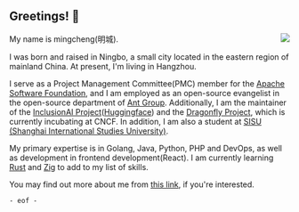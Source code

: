 ## Greetings! 👋

<img align="right" src="https://github-readme-stats.vercel.app/api/top-langs?username=mingcheng&hide_border=true&no-bg=true&layout=pie&theme=&langs_count=6" />

<!--
<img align="right" src="https://github-readme-stats.vercel.app/api?username=mingcheng&show_icons=true&hide_border=true&theme=&no-frame=true&hide_title=true"  />
-->

My name is mingcheng(明城). 

I was born and raised in Ningbo, a small city located in the eastern region of mainland China. At present, I'm living in Hangzhou.

I serve as a Project Management Committee(PMC) member for the [Apache Software Foundation](https://apache.org/), and I am employed as an open-source evangelist in the open-source department of [Ant Group](https://github.com/antgroup). Additionally, I am the maintainer of the [InclusionAI Project](https://github.com/inclusionAI)([Huggingface](https://huggingface.co/inclusionAI)) and the [Dragonfly Project](https://github.com/dragonflyoss), which is currently incubating at CNCF. In addition, I am also a student at [SISU (Shanghai International Studies University)](https://shisu.edu.cn).

My primary expertise is in Golang, Java, Python, PHP and DevOps, as well as development in frontend development(React). I am currently learning [Rust](https://www.rust-lang.org/) and [Zig](https://ziglang.org/) to add to my list of skills.

You may find out more about me from [this link](https://mingche.ng), if you're interested.

`- eof -`
